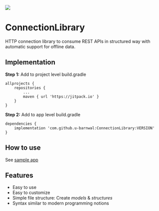 [![](https://jitpack.io/v/u-barnwal/ConnectionLibrary.svg)](https://jitpack.io/#u-barnwal/ConnectionLibrary)
# ConnectionLibrary
HTTP connection library to consume REST APIs in structured way with automatic support for offline data.

## Implementation
**Step 1:** Add to project level build.gradle

    allprojects {
		repositories {
			...
			maven { url 'https://jitpack.io' }
		}
	}

**Step 2:** Add to app level build.gradle

	dependencies {
	    implementation 'com.github.u-barnwal:ConnectionLibrary:VERSION'
	}

## How to use


See [sample app]("./app/src/main")

## Features

 - Easy to use
 - Easy to customize
 - Simple file structure: Create *models* & *structures*
 - Syntax similar to modern programming notions